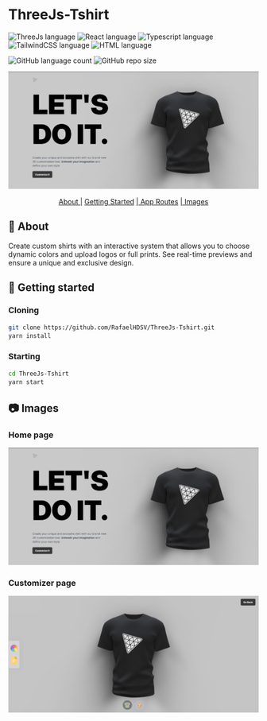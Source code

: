 # ThreeJs-Tshirt

![ThreeJs language](https://img.shields.io/badge/ThreeJs-black?style=for-the-badge&logo=three.js&logoColor=white)
![React language](https://img.shields.io/badge/React-005CFE?style=for-the-badge&logo=react)
![Typescript language](https://img.shields.io/badge/TypeScript-007ACC?style=for-the-badge&logo=typescript&logoColor=white)
![TailwindCSS language](https://img.shields.io/badge/Tailwind_CSS-38B2AC?style=for-the-badge&logo=tailwind-css&logoColor=white)
![HTML language](https://img.shields.io/badge/HTML5-E34F26?style=for-the-badge&logo=html5&logoColor=white)

![GitHub language count](https://img.shields.io/github/languages/count/RafaelHDSV/ThreeJs-Tshirt?style=for-the-badge)
![GitHub repo size](https://img.shields.io/github/repo-size/RafaelHDSV/ThreeJs-Tshirt?style=for-the-badge)

<p align="center">
    <img src="./public/main.png" alt="main.png">
</p>

<p align="center">
    <a href="#about">About |</a> 
    <a href="#started">Getting Started</a> 
    <a href="#routes">| App Routes</a>
    <a href="#images">| Images</a> 
</p>

<h2 id="about">📌 About</h2>

 Create custom shirts with an interactive system that allows you to choose dynamic colors and upload logos or full prints. See real-time previews and ensure a unique and exclusive design.

<h2 id="started">🚀 Getting started</h2>

<h3>Cloning</h3>

```bash
git clone https://github.com/RafaelHDSV/ThreeJs-Tshirt.git
yarn install
```

<h3>Starting</h3>

```bash
cd ThreeJs-Tshirt
yarn start
```

<h2 id="images">📷 Images</h2>

<h3>Home page</h3>
<img src="./public/main.png" alt="main.png" />

<h3>Customizer page</h3>
<img src="./public/customizer.png" alt="customizer.png" />